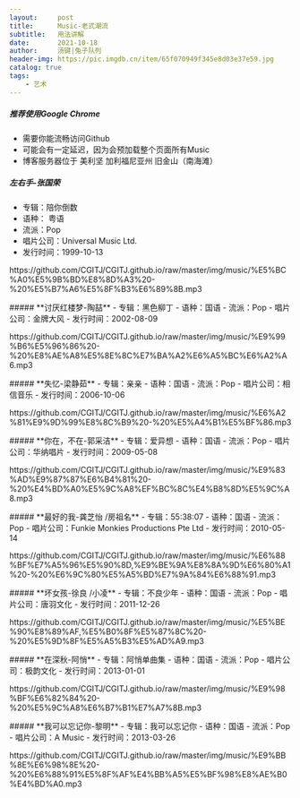 ```yaml
---
layout:     post
title:      Music-老式潮流
subtitle:   用法讲解
date:       2021-10-18
author:     汤键|兔子队列
header-img: https://pic.imgdb.cn/item/65f070949f345e8d03e37e59.jpg
catalog: true
tags:
    - 艺术
---
```


##### **推荐使用Google Chrome**
- 需要你能流畅访问Github
- 可能会有一定延迟，因为会预加载整个页面所有Music
- 博客服务器位于 美利坚 加利福尼亚州 旧金山（南海滩）

##### **左右手-张国荣**
- 专辑：陪你倒数
- 语种： 粤语
- 流派：Pop
- 唱片公司：Universal Music Ltd.
- 发行时间：1999-10-13
<p>https://github.com/CGITJ/CGITJ.github.io/raw/master/img/music/%E5%BC%A0%E5%9B%BD%E8%8D%A3%20-%20%E5%B7%A6%E5%8F%B3%E6%89%8B.mp3</p>
##### **讨厌红楼梦-陶喆**
- 专辑：黑色柳丁
- 语种：国语
- 流派：Pop
- 唱片公司：金牌大风
- 发行时间：2002-08-09
<p>https://github.com/CGITJ/CGITJ.github.io/raw/master/img/music/%E9%99%B6%E5%96%86%20-%20%E8%AE%A8%E5%8E%8C%E7%BA%A2%E6%A5%BC%E6%A2%A6.mp3</p>
##### **失忆-梁静茹**
- 专辑：亲亲
- 语种：国语
- 流派：Pop
- 唱片公司：相信音乐
- 发行时间：2006-10-06
<p>https://github.com/CGITJ/CGITJ.github.io/raw/master/img/music/%E6%A2%81%E9%9D%99%E8%8C%B9%20-%20%E5%A4%B1%E5%BF%86.mp3</p>
##### **你在，不在-郭采洁**
- 专辑：爱异想
- 语种：国语
- 流派：Pop
- 唱片公司：华纳唱片
- 发行时间：2009-05-08
<p>https://github.com/CGITJ/CGITJ.github.io/raw/master/img/music/%E9%83%AD%E9%87%87%E6%B4%81%20-%20%E4%BD%A0%E5%9C%A8%EF%BC%8C%E4%B8%8D%E5%9C%A8.mp3</p>
##### **最好的我-龚芝怡 /房祖名**
- 专辑：55:38:07
- 语种：国语
- 流派：Pop
- 唱片公司：Funkie Monkies Productions Pte Ltd
- 发行时间：2010-05-14
<p>https://github.com/CGITJ/CGITJ.github.io/raw/master/img/music/%E6%88%BF%E7%A5%96%E5%90%8D,%E9%BE%9A%E8%8A%9D%E6%80%A1%20-%20%E6%9C%80%E5%A5%BD%E7%9A%84%E6%88%91.mp3</p>
##### **坏女孩-徐良 /小凌**
- 专辑：不良少年
- 语种：国语
- 流派：Pop
- 唱片公司：唐羽文化
- 发行时间：2011-12-26
<p>https://github.com/CGITJ/CGITJ.github.io/raw/master/img/music/%E5%BE%90%E8%89%AF,%E5%B0%8F%E5%87%8C%20-%20%E5%9D%8F%E5%A5%B3%E5%AD%A9.mp3</p>
##### **在深秋-阿悄**
- 专辑：阿悄单曲集
- 语种：国语
- 流派：Pop
- 唱片公司：极韵文化
- 发行时间：2013-01-01
<p>https://github.com/CGITJ/CGITJ.github.io/raw/master/img/music/%E9%98%BF%E6%82%84%20-%20%E5%9C%A8%E6%B7%B1%E7%A7%8B.mp3</p>
##### **我可以忘记你-黎明**
- 专辑：我可以忘记你
- 语种：国语
- 流派：Pop
- 唱片公司：A Music
- 发行时间：2013-03-26
<p>https://github.com/CGITJ/CGITJ.github.io/raw/master/img/music/%E9%BB%8E%E6%98%8E%20-%20%E6%88%91%E5%8F%AF%E4%BB%A5%E5%BF%98%E8%AE%B0%E4%BD%A0.mp3</p>